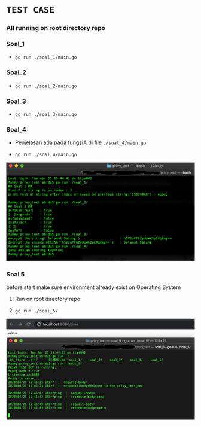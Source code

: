 # `TEST CASE`

### All running on root directory repo

### Soal_1

- `go run ./soal_1/main.go`

### Soal_2

- `go run ./soal_2/main.go`

### Soal_3

- `go run ./soal_3/main.go`

### Soal_4 

- Penjelasan ada pada fungsiA di file `./soal_4/main.go`

- `go run ./soal_4/main.go`

![](sc_soal_1%2C2%2C3%2C4.png)

### Soal 5

before start make sure environment already exist on Operating System

1. Run on root directory repo

2. `go run ./soal_5/`

![](sc_soal_5.png)
